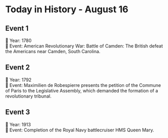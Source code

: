 # Today in History - August 16

## Event 1
📅 Year: 1780  
📝 Event: American Revolutionary War: Battle of Camden: The British defeat the Americans near Camden, South Carolina.

## Event 2
📅 Year: 1792  
📝 Event: Maximilien de Robespierre presents the petition of the Commune of Paris to the Legislative Assembly, which demanded the formation of a revolutionary tribunal.

## Event 3
📅 Year: 1913  
📝 Event: Completion of the Royal Navy battlecruiser HMS Queen Mary.

